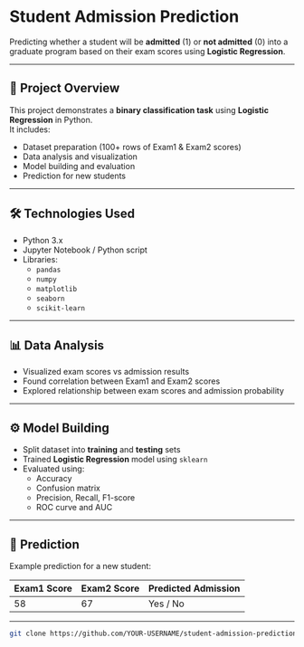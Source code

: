 # Student Admission Prediction

Predicting whether a student will be **admitted** (1) or **not admitted** (0) into a graduate program based on their exam scores using **Logistic Regression**.

---

## 📌 Project Overview

This project demonstrates a **binary classification task** using **Logistic Regression** in Python.  
It includes:

- Dataset preparation (100+ rows of Exam1 & Exam2 scores)
- Data analysis and visualization
- Model building and evaluation
- Prediction for new students

---

## 🛠 Technologies Used

- Python 3.x  
- Jupyter Notebook / Python script  
- Libraries:
  - `pandas`
  - `numpy`
  - `matplotlib`
  - `seaborn`
  - `scikit-learn`

---

## 📊 Data Analysis

- Visualized exam scores vs admission results
- Found correlation between Exam1 and Exam2 scores
- Explored relationship between exam scores and admission probability

---

## ⚙ Model Building

- Split dataset into **training** and **testing** sets
- Trained **Logistic Regression** model using `sklearn`
- Evaluated using:
  - Accuracy
  - Confusion matrix
  - Precision, Recall, F1-score
  - ROC curve and AUC

---

## 🔮 Prediction

Example prediction for a new student:

| Exam1 Score | Exam2 Score | Predicted Admission |
|-------------|-------------|------------------|
| 58          | 67          | Yes / No |

---
```bash
git clone https://github.com/YOUR-USERNAME/student-admission-prediction.git
